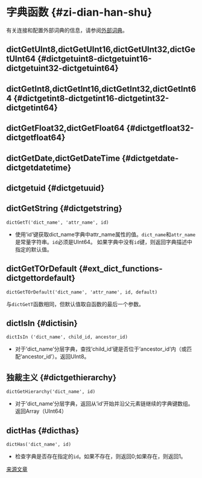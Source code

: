 # 字典函数 {#zi-dian-han-shu}

有关连接和配置外部词典的信息，请参阅[外部词典](../../sql-reference/functions/ext-dict-functions.md)。

## dictGetUInt8,dictGetUInt16,dictGetUInt32,dictGetUInt64 {#dictgetuint8-dictgetuint16-dictgetuint32-dictgetuint64}

## dictGetInt8,dictGetInt16,dictGetInt32,dictGetInt64 {#dictgetint8-dictgetint16-dictgetint32-dictgetint64}

## dictGetFloat32,dictGetFloat64 {#dictgetfloat32-dictgetfloat64}

## dictGetDate,dictGetDateTime {#dictgetdate-dictgetdatetime}

## dictgetuid {#dictgetuuid}

## dictGetString {#dictgetstring}

`dictGetT('dict_name', 'attr_name', id)`

-   使用’id’键获取dict_name字典中attr_name属性的值。`dict_name`和`attr_name`是常量字符串。`id`必须是UInt64。
    如果字典中没有`id`键，则返回字典描述中指定的默认值。

## dictGetTOrDefault {#ext_dict_functions-dictgettordefault}

`dictGetTOrDefault('dict_name', 'attr_name', id, default)`

与`dictGetT`函数相同，但默认值取自函数的最后一个参数。

## dictIsIn {#dictisin}

`dictIsIn ('dict_name', child_id, ancestor_id)`

-   对于’dict_name’分层字典，查找’child_id’键是否位于’ancestor_id’内（或匹配’ancestor_id’）。返回UInt8。

## 独裁主义 {#dictgethierarchy}

`dictGetHierarchy('dict_name', id)`

-   对于’dict_name’分层字典，返回从’id’开始并沿父元素链继续的字典键数组。返回Array（UInt64）

## dictHas {#dicthas}

`dictHas('dict_name', id)`

-   检查字典是否存在指定的`id`。如果不存在，则返回0;如果存在，则返回1。

[来源文章](https://clickhouse.tech/docs/en/query_language/functions/ext_dict_functions/) <!--hide-->
